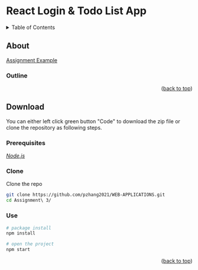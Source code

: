



# React Login & Todo List App

<div id="top"></div>  
<details>  
  <summary>Table of Contents</summary>  
  <ol>  
    <li>  
      <a href="#about">About</a>  
      <ul>  
        <li><a href="#outline">Outline</a></li>  
      </ul>  
    </li>  
   <li>  
      <a href="#download">Download</a>  
      <ul>  
         <li><a href="#prerequisites">Prerequisites</a></li>  
         <li><a href="#clone">Clone</a></li>  
        <li><a href="#use">Use</a></li>
      </ul>  
   </li>  
  </ol>  
</details>  


<!-- ABOUT THE PROJECT -->  
## About
<a href="https://peaceful-jang-3c7065.netlify.app/">Assignment Example</a>
### Outline
<p align="right">(<a href="#top">back to top</a>)</p>

<!-- DOWNLOAD -->  

## Download

You can either left click green button "Code" to download the zip file or clone the repository as following steps.

### Prerequisites

<a href="https://nodejs.org/en/">_Node.js_</a>

### Clone

Clone the repo

 ```sh 
 git clone https://github.com/pzhang2021/WEB-APPLICATIONS.git  
 cd Assignment\ 3/ 
 ```


### Use

 ```sh 
 # package install
 npm install   
 ```

 ```sh 
 # open the project
 npm start  
 ```

<p align="right">(<a href="#top">back to top</a>)</p>  



